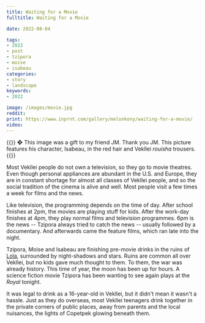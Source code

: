 ```yaml
---
title: Waiting for a Movie
fulltitle: Waiting for a Movie

date: 2022-08-04

tags: 
- 2022
- post
- tzipora
- moise
- isabeau
categories:
- story
- landscape
keywords:
- 2022

image: /images/movie.jpg
reddit: 
print: https://www.inprnt.com/gallery/melonkony/waiting-for-a-movie/
video:
---
```

{{<hint story>}}
❖ This image was a gift to my friend JM. Thank you JM. This picture features his character, Isabeau, in the red hair and Vekllei *rouisha* trousers.
{{</hint>}}

Most Vekllei people do not own a television, so they go to movie theatres. Even though personal appliances are abundant in the U.S. and Europe, they are in constant shortage for almost all classes of Vekllei people, and so the social tradition of the cinema is alive and well. Most people visit a few times a week for films and the news.

Like television, the programming depends on the time of day. After school finishes at 2pm, the movies are playing stuff for kids. After the work-day finishes at 4pm, they play normal films and television programmes. 6pm is the news -- Tzipora always tried to catch the news -- usually followed by a documentary. And afterwards came the feature films, which ran late into the night.

Tzipora, Moise and Isabeau are finishing pre-movie drinks in the ruins of [Lola](/utopia/landscape/boroughs/lola/), surrounded by night-shadows and stars. Ruins are common all over Vekllei, but no kids gave much thought to them. To them, the war was already history. This time of year, the moon has been up for hours. A science fiction movie Tzipora has been wanting to see again plays at the *Royal* tonight.

It was legal to drink as a 16-year-old in Vekllei, but it didn't mean it wasn't a hassle. Just as they do overseas, most Vekllei teenagers drink together in the private corners of public places, away from parents and the local nuisances, the lights of Copetpek glowing beneath them.

